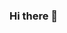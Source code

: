 ### Hi there 👋

<!--
**zobaerahmedzihad/zobaerahmedzihad** is a ✨ _special_ ✨ repository because its `README.md` (this file) appears on your GitHub profile.

Here are some ideas to get you started:

- 🔭 I’m currently working on ...
- 🌱 I’m currently learning Python,Javascript And React.
- 💬 Ask me about Anything...
- 📫 How to reach me: ...
- 😄 Pronouns: ...
- ⚡ Fun fact: ...
-->
